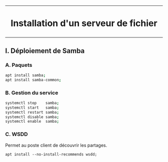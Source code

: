 ----------------------------------------------------------------------------------------------------------------------------
# <p align='center'> Installation d'un serveur de fichier </p>
----------------------------------------------------------------------------------------------------------------------------
## I. Déploiement de Samba
### A. Paquets
```bash
apt install samba;
apt install samba-common;
```

### B. Gestion du service
```bash
systemctl stop    samba;
systemctl start   samba;
systemctl restart samba;
systemctl disable samba;
systemctl enable  samba;
```

### C. WSDD
Permet au poste client de découvrir les partages.
```
apt install --no-install-recommends wsdd;
```
